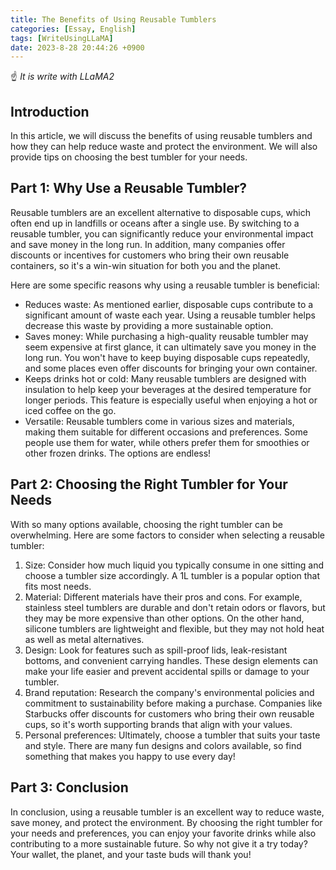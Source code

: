 ```yaml
---
title: The Benefits of Using Reusable Tumblers
categories: [Essay, English]
tags: [WriteUsingLLaMA]
date: 2023-8-28 20:44:26 +0900
---
```

☝ _It is write with LLaMA2_

Introduction
------------

In this article, we will discuss the benefits of using reusable tumblers and how they can help reduce waste and protect the environment. We will also provide tips on choosing the best tumbler for your needs.

Part 1: Why Use a Reusable Tumbler?
----------------------------------

Reusable tumblers are an excellent alternative to disposable cups, which often end up in landfills or oceans after a single use. By switching to a reusable tumbler, you can significantly reduce your environmental impact and save money in the long run. In addition, many companies offer discounts or incentives for customers who bring their own reusable containers, so it's a win-win situation for both you and the planet.

Here are some specific reasons why using a reusable tumbler is beneficial:

* Reduces waste: As mentioned earlier, disposable cups contribute to a significant amount of waste each year. Using a reusable tumbler helps decrease this waste by providing a more sustainable option.
* Saves money: While purchasing a high-quality reusable tumbler may seem expensive at first glance, it can ultimately save you money in the long run. You won't have to keep buying disposable cups repeatedly, and some places even offer discounts for bringing your own container.
* Keeps drinks hot or cold: Many reusable tumblers are designed with insulation to help keep your beverages at the desired temperature for longer periods. This feature is especially useful when enjoying a hot or iced coffee on the go.
* Versatile: Reusable tumblers come in various sizes and materials, making them suitable for different occasions and preferences. Some people use them for water, while others prefer them for smoothies or other frozen drinks. The options are endless!

Part 2: Choosing the Right Tumbler for Your Needs
----------------------------------------------

With so many options available, choosing the right tumbler can be overwhelming. Here are some factors to consider when selecting a reusable tumbler:

1. Size: Consider how much liquid you typically consume in one sitting and choose a tumbler size accordingly. A 1L tumbler is a popular option that fits most needs.
2. Material: Different materials have their pros and cons. For example, stainless steel tumblers are durable and don't retain odors or flavors, but they may be more expensive than other options. On the other hand, silicone tumblers are lightweight and flexible, but they may not hold heat as well as metal alternatives.
3. Design: Look for features such as spill-proof lids, leak-resistant bottoms, and convenient carrying handles. These design elements can make your life easier and prevent accidental spills or damage to your tumbler.
4. Brand reputation: Research the company's environmental policies and commitment to sustainability before making a purchase. Companies like Starbucks offer discounts for customers who bring their own reusable cups, so it's worth supporting brands that align with your values.
5. Personal preferences: Ultimately, choose a tumbler that suits your taste and style. There are many fun designs and colors available, so find something that makes you happy to use every day!

Part 3: Conclusion
------------------

In conclusion, using a reusable tumbler is an excellent way to reduce waste, save money, and protect the environment. By choosing the right tumbler for your needs and preferences, you can enjoy your favorite drinks while also contributing to a more sustainable future. So why not give it a try today? Your wallet, the planet, and your taste buds will thank you!